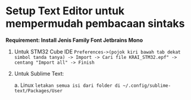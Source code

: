 # Setup Text Editor untuk mempermudah pembacaan sintaks #
  **Requirement: Install Jenis Family Font Jetbrains Mono**
  
  1. Untuk STM32 Cube IDE
        `Preferences->(pojok kiri bawah tab dekat simbol tanda tanya) -> Import -> Cari file KRAI_STM32.epf" -> centang "Import all" -> Finish`
  2. Untuk Sublime Text:

     a. Linux
            `letakan semua isi dari folder di ~/.config/sublime-text/Packages/User`
